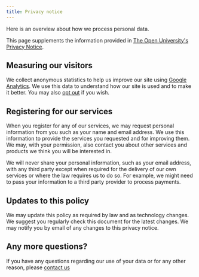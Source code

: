 ```yaml
---
title: Privacy notice
---
```


Here is an overview about how we process personal data.

This page supplements the information provided in 
[The Open University's Privacy Notice][ou-privacy].

## Measuring our visitors

We collect anonymous statistics to help us improve our site using 
[Google Analytics](https://support.google.com/analytics/answer/6004245).
We use this data to understand how our site is used and to make it better. 
You may also [opt out](https://tools.google.com/dlpage/gaoptout) if you wish.

## Registering for our services

When you register for any of our services, we may request personal information 
from you such as your name and email address. We use this information to 
provide the services you requested and for improving them. We may, with your 
permission, also contact you about other services and products we think you 
will be interested in.

We will never share your personal information, such as your email address, with 
any third party except when required for the delivery of our own services or 
where the law requires us to do so. For example, we might need to pass your 
information to a third party provider to process payments.

## Updates to this policy

We may update this policy as required by law and as technology changes. 
We suggest you regularly check this document for the latest changes. We may 
notify you by email of any changes to this privacy notice.

## Any more questions?

If you have any questions regarding our use of your data or for any other
reason, please [contact us](~contact)

[ou-privacy]: http://www.open.ac.uk/about/main/strategy-and-policies/policies-and-statements/website-privacy-ou
